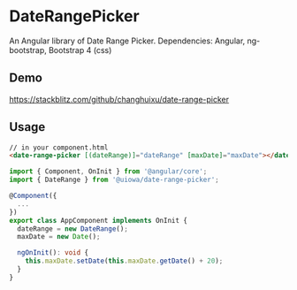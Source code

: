 # DateRangePicker

An Angular library of Date Range Picker. Dependencies: Angular, ng-bootstrap, Bootstrap 4 (css)

## Demo

<https://stackblitz.com/github/changhuixu/date-range-picker>

## Usage

```html
// in your component.html
<date-range-picker [(dateRange)]="dateRange" [maxDate]="maxDate"></date-range-picker>
```

```typescript
import { Component, OnInit } from '@angular/core';
import { DateRange } from '@uiowa/date-range-picker';

@Component({
  ...
})
export class AppComponent implements OnInit {
  dateRange = new DateRange();
  maxDate = new Date();

  ngOnInit(): void {
    this.maxDate.setDate(this.maxDate.getDate() + 20);
  }
}

```
